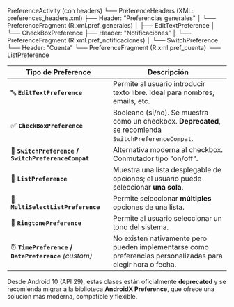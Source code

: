 PreferenceActivity (con headers)
└── PreferenceHeaders (XML: preferences_headers.xml)
    ├── Header: "Preferencias generales"
    │   └── PreferenceFragment (R.xml.pref_generales)
    │       ├── EditTextPreference
    │       └── CheckBoxPreference
    ├── Header: "Notificaciones"
    │   └── PreferenceFragment (R.xml.pref_notificaciones)
    │       └── SwitchPreference
    └── Header: "Cuenta"
        └── PreferenceFragment (R.xml.pref_cuenta)
            └── ListPreference

| Tipo de Preference                                   | Descripción                                                                                                  |
| ---------------------------------------------------- | ------------------------------------------------------------------------------------------------------------ |
| 🔤 **`EditTextPreference`**                          | Permite al usuario introducir texto libre. Ideal para nombres, emails, etc.                                  |
| ✅ **`CheckBoxPreference`**                           | Booleano (sí/no). Se muestra como un checkbox. **Deprecated**, se recomienda `SwitchPreferenceCompat`.       |
| 🔄 **`SwitchPreference` / `SwitchPreferenceCompat`** | Alternativa moderna al checkbox. Conmutador tipo "on/off".                                                   |
| 📜 **`ListPreference`**                              | Muestra una lista desplegable de opciones; el usuario puede seleccionar **una sola**.                        |
| 🧾 **`MultiSelectListPreference`**                   | Permite seleccionar **múltiples** opciones de una lista.                                                     |
| 📁 **`RingtonePreference`**                          | Permite al usuario seleccionar un tono del sistema.                                                          |
| ⏰ **`TimePreference` / `DatePreference`** _(custom)_ | No existen nativamente pero pueden implementarse como preferencias personalizadas para elegir hora o fecha.  |
Desde Android 10 (API 29), estas clases están oficialmente **deprecated** y se recomienda migrar a la biblioteca **AndroidX Preference**, que ofrece una solución más moderna, compatible y flexible.